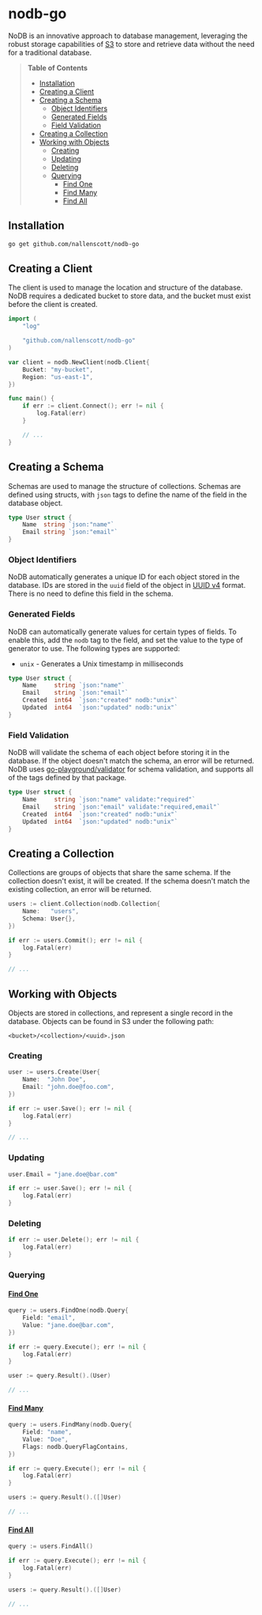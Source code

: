 # nodb-go

NoDB is an innovative approach to database management, leveraging the robust storage capabilities of [S3]() to store and retrieve data without the need for a traditional database.

> **Table of Contents**
>
> - [Installation](#installation)
> - [Creating a Client](#creating-a-client)
> - [Creating a Schema](#creating-a-schema)
>   - [Object Identifiers](#object-identifiers)
>   - [Generated Fields](#generated-fields)
>   - [Field Validation](#field-validation)
> - [Creating a Collection](#creating-a-collection)
> - [Working with Objects](#working-with-objects)
>   - [Creating](#creating)
>   - [Updating](#updating)
>   - [Deleting](#deleting)
>   - [Querying](#querying)
>     - [Find One](#find-one)
>     - [Find Many](#find-many)
>     - [Find All](#find-all)

## Installation

```bash
go get github.com/nallenscott/nodb-go
```

## Creating a Client

The client is used to manage the location and structure of the database. NoDB requires a dedicated bucket to store data, and the bucket must exist before the client is created.

```go
import (
    "log"

    "github.com/nallenscott/nodb-go"
)

var client = nodb.NewClient(nodb.Client{
    Bucket: "my-bucket",
    Region: "us-east-1",
})

func main() {
    if err := client.Connect(); err != nil {
        log.Fatal(err)
    }

    // ...
}
```

## Creating a Schema

Schemas are used to manage the structure of collections. Schemas are defined using structs, with `json` tags to define the name of the field in the database object.

```go
type User struct {
    Name  string `json:"name"`
    Email string `json:"email"`
}
```

### Object Identifiers

NoDB automatically generates a unique ID for each object stored in the database. IDs are stored in the `uuid` field of the object in [UUID v4](https://www.ietf.org/archive/id/draft-ietf-uuidrev-rfc4122bis-10.html#name-uuid-version-4) format. There is no need to define this field in the schema.

### Generated Fields

NoDB can automatically generate values for certain types of fields. To enable this, add the `nodb` tag to the field, and set the value to the type of generator to use. The following types are supported:

- `unix` - Generates a Unix timestamp in milliseconds

```go
type User struct {
    Name     string `json:"name"`
    Email    string `json:"email"`
    Created  int64  `json:"created" nodb:"unix"`
    Updated  int64  `json:"updated" nodb:"unix"`
}
```

### Field Validation

NoDB will validate the schema of each object before storing it in the database. If the object doesn't match the schema, an error will be returned. NoDB uses [go-playground/validator](https://github.com/go-playground/validator) for schema validation, and supports all of the tags defined by that package.

```go
type User struct {
    Name     string `json:"name" validate:"required"`
    Email    string `json:"email" validate:"required,email"`
    Created  int64  `json:"created" nodb:"unix"`
    Updated  int64  `json:"updated" nodb:"unix"`
}
```

## Creating a Collection

Collections are groups of objects that share the same schema. If the collection doesn't exist, it will be created. If the schema doesn't match the existing collection, an error will be returned.

```go
users := client.Collection(nodb.Collection{
    Name:   "users",
    Schema: User{},
})

if err := users.Commit(); err != nil {
    log.Fatal(err)
}

// ...
```

## Working with Objects

Objects are stored in collections, and represent a single record in the database. Objects can be found in S3 under the following path:

```
<bucket>/<collection>/<uuid>.json
```

### Creating

```go
user := users.Create(User{
    Name:  "John Doe",
    Email: "john.doe@foo.com",
})

if err := user.Save(); err != nil {
    log.Fatal(err)
}

// ...
```

### Updating

```go
user.Email = "jane.doe@bar.com"

if err := user.Save(); err != nil {
    log.Fatal(err)
}
```

### Deleting

```go
if err := user.Delete(); err != nil {
    log.Fatal(err)
}
```

### Querying

#### <u>Find One</u>

```go
query := users.FindOne(nodb.Query{
    Field: "email",
    Value: "jane.doe@bar.com",
})

if err := query.Execute(); err != nil {
    log.Fatal(err)
}

user := query.Result().(User)

// ...
```

#### <u>Find Many</u>

```go
query := users.FindMany(nodb.Query{
    Field: "name",
    Value: "Doe",
    Flags: nodb.QueryFlagContains,
})

if err := query.Execute(); err != nil {
    log.Fatal(err)
}

users := query.Result().([]User)

// ...
```

#### <u>Find All</u>

```go
query := users.FindAll()

if err := query.Execute(); err != nil {
    log.Fatal(err)
}

users := query.Result().([]User)

// ...
```
